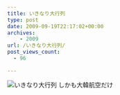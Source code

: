 ```yaml
---
title: いきなり大行列
type: post
date: 2009-09-19T22:17:02+00:00
archives:
    - 2009
url: /いきなり大行列/
post_views_count:
  - 96

---
```

<img src="https://i1.wp.com/jqinglong.html.xdomain.jp/bimg/2009/09/20/090920_001.jpg" alt="いきなり大行列" border="0" data-recalc-dims="1" />  
しかも大韓航空だけ